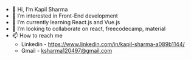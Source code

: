 - 👋 Hi, I’m Kapil Sharma
- 👀 I’m interested in Front-End development
- 🌱 I’m currently learning React.js and Vue.js
- 💞️ I’m looking to collaborate on react, freecodecamp, material
- 📫 How to reach me
   - Linkedin - https://www.linkedin.com/in/kapil-sharma-a089b1144/
   - Gmail - ksharma120497@gmail.com

<!---
ksharma120497/ksharma120497 is a ✨ special ✨ repository because its `README.md` (this file) appears on your GitHub profile.
You can click the Preview link to take a look at your changes.
--->
